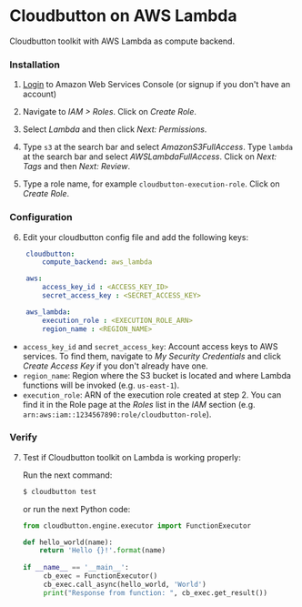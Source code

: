 # Cloudbutton on AWS Lambda

Cloudbutton toolkit with AWS Lambda as compute backend.

### Installation

1. [Login](https://console.aws.amazon.com/?nc2=h_m_mc) to Amazon Web Services Console (or signup if you don't have an account)
 
2. Navigate to *IAM > Roles*. Click on *Create Role*.
 
3. Select *Lambda* and then click *Next: Permissions*.
 
4. Type `s3` at the search bar and select *AmazonS3FullAccess*. Type `lambda` at the search bar and select *AWSLambdaFullAccess*. Click on *Next: Tags* and then *Next: Review*.
 
5. Type a role name, for example `cloudbutton-execution-role`. Click on *Create Role*.

### Configuration

6. Edit your cloudbutton config file and add the following keys:

```yaml
    cloudbutton:
        compute_backend: aws_lambda

    aws:
        access_key_id : <ACCESS_KEY_ID>
        secret_access_key : <SECRET_ACCESS_KEY>

    aws_lambda:
        execution_role : <EXECUTION_ROLE_ARN>
        region_name : <REGION_NAME>
```

 - `access_key_id` and `secret_access_key`: Account access keys to AWS services. To find them, navigate to *My Security Credentials* and click *Create Access Key* if you don't already have one.
 - `region_name`: Region where the S3 bucket is located and where Lambda functions will be invoked (e.g. `us-east-1`).
 - `execution_role`: ARN of the execution role created at step 2. You can find it in the Role page at the *Roles* list in the *IAM* section (e.g. `arn:aws:iam::1234567890:role/cloudbutton-role`).

### Verify

7. Test if Cloudbutton toolkit on Lambda is working properly:

   Run the next command:
   
   ```bash
   $ cloudbutton test
   ```
   
   or run the next Python code:
   
   ```python
   from cloudbutton.engine.executor import FunctionExecutor
   
   def hello_world(name):
       return 'Hello {}!'.format(name)
    
   if __name__ == '__main__':
        cb_exec = FunctionExecutor()
        cb_exec.call_async(hello_world, 'World')
        print("Response from function: ", cb_exec.get_result())
   ```
 
